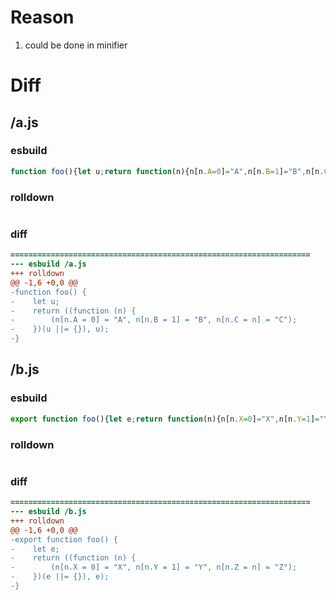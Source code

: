 # Reason
1. could be done in minifier 
# Diff
## /a.js
### esbuild
```js
function foo(){let u;return function(n){n[n.A=0]="A",n[n.B=1]="B",n[n.C=n]="C"}(u||={}),u}
```
### rolldown
```js

```
### diff
```diff
===================================================================
--- esbuild	/a.js
+++ rolldown	
@@ -1,6 +0,0 @@
-function foo() {
-    let u;
-    return ((function (n) {
-        (n[n.A = 0] = "A", n[n.B = 1] = "B", n[n.C = n] = "C");
-    })(u ||= {}), u);
-}

```
## /b.js
### esbuild
```js
export function foo(){let e;return function(n){n[n.X=0]="X",n[n.Y=1]="Y",n[n.Z=n]="Z"}(e||={}),e}
```
### rolldown
```js

```
### diff
```diff
===================================================================
--- esbuild	/b.js
+++ rolldown	
@@ -1,6 +0,0 @@
-export function foo() {
-    let e;
-    return ((function (n) {
-        (n[n.X = 0] = "X", n[n.Y = 1] = "Y", n[n.Z = n] = "Z");
-    })(e ||= {}), e);
-}

```
